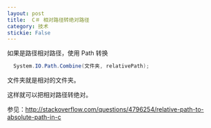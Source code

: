 ```yaml
---
layout: post
title:  C＃ 相对路径转绝对路径 
category: 技术 
stickie: False
---
```



<!--more-->

<div id="toc"></div>


如果是路径相对路径，使用 Path 转换


```csharp
  System.IO.Path.Combine(文件夹, relativePath);
```

文件夹就是相对的文件夹。

这样就可以把相对路径转绝对。


参见：http://stackoverflow.com/questions/4796254/relative-path-to-absolute-path-in-c

  
